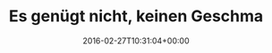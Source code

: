 ---
retweeted: false
source: <a href="http://getfalcon.pro" rel="nofollow">Falcon Pro Material</a>
entities:
  user_mentions: []
  urls: []
  symbols: []
  media:
  - expanded_url: https://twitter.com/bascht/status/703527765321064453/photo/1
    indices:
    - '116'
    - '139'
    url: https://t.co/3bNi9VaHag
    media_url: http://pbs.twimg.com/media/CcNuxmEXIAA0gab.jpg
    id_str: '703527765111414784'
    id: '703527765111414784'
    media_url_https: https://pbs.twimg.com/media/CcNuxmEXIAA0gab.jpg
    sizes:
      medium:
        w: '900'
        h: '675'
        resize: fit
      small:
        w: '680'
        h: '510'
        resize: fit
      thumb:
        w: '150'
        h: '150'
        resize: crop
      large:
        w: '900'
        h: '675'
        resize: fit
    type: photo
    display_url: pic.twitter.com/3bNi9VaHag
  hashtags: []
display_text_range:
- '0'
- '139'
favorite_count: '4'
id_str: '703527765321064453'
truncated: false
retweet_count: '0'
id: '703527765321064453'
possibly_sensitive: false
created_at: Sat Feb 27 10:31:04 +0000 2016
favorited: false
full_text: Es genügt nicht, keinen Geschmack zu haben. Man muss auch genügend Geld
  haben, um dem Ganzen Ausdruck zu verleihen.
lang: de
extended_entities:
  media:
  - expanded_url: https://twitter.com/bascht/status/703527765321064453/photo/1
    indices:
    - '116'
    - '139'
    url: https://t.co/3bNi9VaHag
    media_url: http://pbs.twimg.com/media/CcNuxmEXIAA0gab.jpg
    id_str: '703527765111414784'
    id: '703527765111414784'
    media_url_https: https://pbs.twimg.com/media/CcNuxmEXIAA0gab.jpg
    sizes:
      medium:
        w: '900'
        h: '675'
        resize: fit
      small:
        w: '680'
        h: '510'
        resize: fit
      thumb:
        w: '150'
        h: '150'
        resize: crop
      large:
        w: '900'
        h: '675'
        resize: fit
    type: photo
    display_url: pic.twitter.com/3bNi9VaHag
tags:
- pesos:twitter
date: '2016-02-27T10:31:04+00:00'
src: https://twitter.com/bascht/status/703527765321064453
original_url: https://twitter.com/bascht/status/703527765321064453
type: twitter_tweet
media_url: https://img.bascht.com/twitter/pbs.twimg.com/media/CcNuxmEXIAA0gab.jpg
text: Es genügt nicht, keinen Geschmack zu haben. Man muss auch genügend Geld haben,
  um dem Ganzen Ausdruck zu verleihen.
title: Es genügt nicht, keinen Geschma

---
